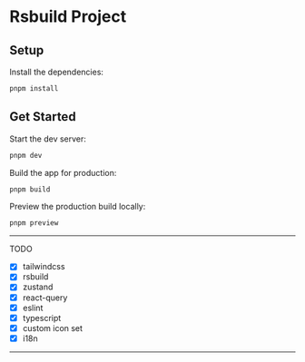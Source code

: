 # Rsbuild Project

## Setup

Install the dependencies:

```bash
pnpm install
```

## Get Started

Start the dev server:

```bash
pnpm dev
```

Build the app for production:

```bash
pnpm build
```

Preview the production build locally:

```bash
pnpm preview
```

---
TODO
- [x] tailwindcss
- [x] rsbuild
- [x] zustand
- [x] react-query
- [x] eslint
- [x] typescript
- [x] custom icon set
- [x] i18n
---
